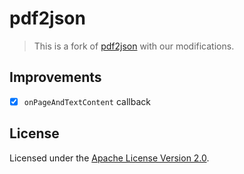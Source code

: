 # pdf2json

> This is a fork of [pdf2json](https://github.com/modesty/pdf2json) with our modifications.

## Improvements

- [x] `onPageAndTextContent` callback

## License

Licensed under the [Apache License Version 2.0](https://github.com/modesty/pdf2json/blob/scratch/quadf-forms/license.txt).
